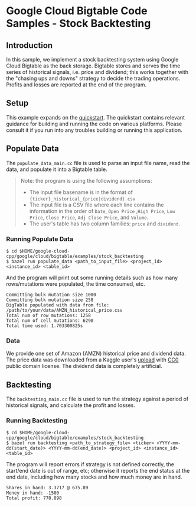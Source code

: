 # Google Cloud Bigtable Code Samples - Stock Backtesting

## Introduction
In this sample, we implement a stock backtesting system using Google Cloud
Bigtable as the back storage. Bigtable stores and serves the time series
of historical signals, i.e. price and dividend; this works together with the
"chasing ups and downs" strategy to decide the trading operations. Profits and
losses are reported at the end of the program.

## Setup

This example expands on the [quickstart](
https://github.com/googleapis/google-cloud-cpp/blob/main/google/cloud/bigtable/quickstart/).
The quickstart contains relevant guidance for building and running the code on
various platforms. Please consult it if you run into any troubles building or
running this application.

## Populate Data

The `populate_data_main.cc` file is used to parse an input file name, read
the data, and populate it into a Bigtable table.

> Note: the program is using the following assumptions:
> * The input file basename is in the format of
> `{ticker}_historical_{price|dividend}.csv`
> * The input file is a CSV file where each line contains the information in
> the order of `Date`, `Open Price` ,`High Price`, `Low Price`, `Close Price`,
> `Adj Close Price`, and `Volume`.
> * The user's table has two column families: `price` and `dividend`.

### Running Populate Data

```console
$ cd $HOME/google-cloud-cpp/google/cloud/bigtable/examples/stock_backtesting
$ bazel run populate_data <path_to_input_file> <project_id> <instance_id> <table_id>
```
And the program will print out some running details such as how many
rows/mutations were populated, the time consumed, etc.

```console
Committing bulk mutation size 1000
Committing bulk mutation size 258
BigTable populated with data from file: /path/to/your/data/AMZN_historical_price.csv
Total num of row mutations: 1258
Total num of cell mutations: 6290
Total time used: 1.703300825s
```

### Data

We provide one set of Amazon (AMZN) historical price and dividend data. The
price data was downloaded from a Kaggle user's [upload](
https://www.kaggle.com/prasoonkottarathil/amazon-stock-price-20142019) with
[CC0](https://creativecommons.org/publicdomain/zero/1.0/) public domain
license. The dividend data is completely artificial.

## Backtesting

The `backtesting_main.cc` file is used to run the strategy against a period of
historical signals, and calculate the profit and losses.

### Running Backtesting

```console
$ cd $HOME/google-cloud-cpp/google/cloud/bigtable/examples/stock_backtesting
$ bazel run backtesting <path_to_strategy_file> <ticker> <YYYY-mm-dd(start_date)> <YYYY-mm-dd(end_date)> <project_id> <instance_id> <table_id>
```
The program will report errors if strategy is not defined correctly, the
start/end date is out of range, etc; otherwise it reports the end status at
the end date, including how many stocks and how much money are in hand.

```console
Shares in hand: 3.3717 @ 675.89
Money in hand: -1500
Total profit: 778.898
```

